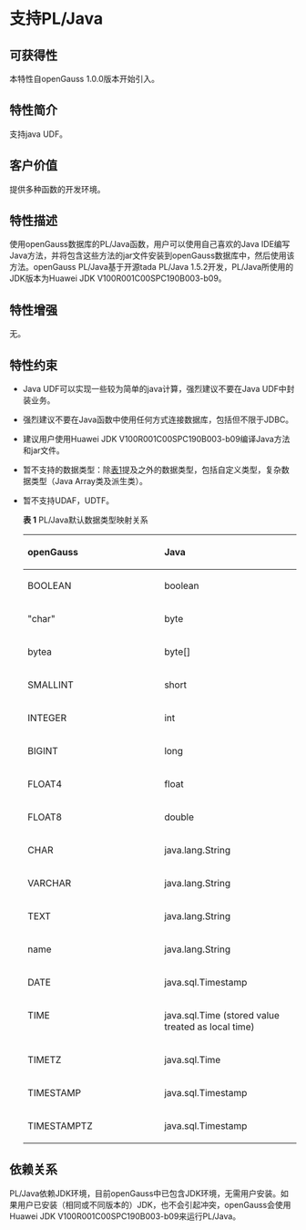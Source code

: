 # 支持PL/Java<a name="ZH-CN_TOPIC_0000001135665711"></a>

## 可获得性<a name="section56086982"></a>

本特性自openGauss 1.0.0版本开始引入。

## 特性简介<a name="section35020791"></a>

支持java UDF。

## 客户价值<a name="section46751668"></a>

提供多种函数的开发环境。

## 特性描述<a name="section18111828"></a>

使用openGauss数据库的PL/Java函数，用户可以使用自己喜欢的Java IDE编写Java方法，并将包含这些方法的jar文件安装到openGauss数据库中，然后使用该方法。openGauss PL/Java基于开源tada PL/Java 1.5.2开发，PL/Java所使用的JDK版本为Huawei JDK V100R001C00SPC190B003-b09。

## 特性增强<a name="section28788730"></a>

无。

## 特性约束<a name="section06531946143616"></a>

-   Java UDF可以实现一些较为简单的java计算，强烈建议不要在Java UDF中封装业务。
-   强烈建议不要在Java函数中使用任何方式连接数据库，包括但不限于JDBC。
-   建议用户使用Huawei JDK V100R001C00SPC190B003-b09编译Java方法和jar文件。
-   暂不支持的数据类型：除[表1](#table10200627143416)提及之外的数据类型，包括自定义类型，复杂数据类型（Java Array类及派生类）。
-   暂不支持UDAF，UDTF。

    **表 1**  PL/Java默认数据类型映射关系

    <a name="table10200627143416"></a>
    <table><thead align="left"><tr id="row52006273347"><th class="cellrowborder" valign="top" width="50%" id="mcps1.2.3.1.1"><p id="p12221055173619"><a name="p12221055173619"></a><a name="p12221055173619"></a>openGauss</p>
    </th>
    <th class="cellrowborder" valign="top" width="50%" id="mcps1.2.3.1.2"><p id="p182285553613"><a name="p182285553613"></a><a name="p182285553613"></a><strong id="b222555123617"><a name="b222555123617"></a><a name="b222555123617"></a>Java</strong></p>
    </th>
    </tr>
    </thead>
    <tbody><tr id="row16200102783419"><td class="cellrowborder" valign="top" width="50%" headers="mcps1.2.3.1.1 "><p id="p1322105512361"><a name="p1322105512361"></a><a name="p1322105512361"></a>BOOLEAN</p>
    </td>
    <td class="cellrowborder" valign="top" width="50%" headers="mcps1.2.3.1.2 "><p id="p1922175514367"><a name="p1922175514367"></a><a name="p1922175514367"></a>boolean</p>
    </td>
    </tr>
    <tr id="row132001827103418"><td class="cellrowborder" valign="top" width="50%" headers="mcps1.2.3.1.1 "><p id="p1623155517366"><a name="p1623155517366"></a><a name="p1623155517366"></a>"char"</p>
    </td>
    <td class="cellrowborder" valign="top" width="50%" headers="mcps1.2.3.1.2 "><p id="p22365583612"><a name="p22365583612"></a><a name="p22365583612"></a>byte</p>
    </td>
    </tr>
    <tr id="row192001627153420"><td class="cellrowborder" valign="top" width="50%" headers="mcps1.2.3.1.1 "><p id="p1124175533612"><a name="p1124175533612"></a><a name="p1124175533612"></a>bytea</p>
    </td>
    <td class="cellrowborder" valign="top" width="50%" headers="mcps1.2.3.1.2 "><p id="p324165512366"><a name="p324165512366"></a><a name="p324165512366"></a>byte[]</p>
    </td>
    </tr>
    <tr id="row52011027113413"><td class="cellrowborder" valign="top" width="50%" headers="mcps1.2.3.1.1 "><p id="p1824155533619"><a name="p1824155533619"></a><a name="p1824155533619"></a>SMALLINT</p>
    </td>
    <td class="cellrowborder" valign="top" width="50%" headers="mcps1.2.3.1.2 "><p id="p1424955103619"><a name="p1424955103619"></a><a name="p1424955103619"></a>short</p>
    </td>
    </tr>
    <tr id="row520182783411"><td class="cellrowborder" valign="top" width="50%" headers="mcps1.2.3.1.1 "><p id="p32475516360"><a name="p32475516360"></a><a name="p32475516360"></a>INTEGER</p>
    </td>
    <td class="cellrowborder" valign="top" width="50%" headers="mcps1.2.3.1.2 "><p id="p72485573617"><a name="p72485573617"></a><a name="p72485573617"></a>int</p>
    </td>
    </tr>
    <tr id="row2126124903615"><td class="cellrowborder" valign="top" width="50%" headers="mcps1.2.3.1.1 "><p id="p112415517366"><a name="p112415517366"></a><a name="p112415517366"></a>BIGINT</p>
    </td>
    <td class="cellrowborder" valign="top" width="50%" headers="mcps1.2.3.1.2 "><p id="p12410551363"><a name="p12410551363"></a><a name="p12410551363"></a>long</p>
    </td>
    </tr>
    <tr id="row113734619364"><td class="cellrowborder" valign="top" width="50%" headers="mcps1.2.3.1.1 "><p id="p1224175519367"><a name="p1224175519367"></a><a name="p1224175519367"></a>FLOAT4</p>
    </td>
    <td class="cellrowborder" valign="top" width="50%" headers="mcps1.2.3.1.2 "><p id="p1324155513366"><a name="p1324155513366"></a><a name="p1324155513366"></a>float</p>
    </td>
    </tr>
    <tr id="row1220119277343"><td class="cellrowborder" valign="top" width="50%" headers="mcps1.2.3.1.1 "><p id="p4245552369"><a name="p4245552369"></a><a name="p4245552369"></a>FLOAT8</p>
    </td>
    <td class="cellrowborder" valign="top" width="50%" headers="mcps1.2.3.1.2 "><p id="p132415556365"><a name="p132415556365"></a><a name="p132415556365"></a>double</p>
    </td>
    </tr>
    <tr id="row194001343143617"><td class="cellrowborder" valign="top" width="50%" headers="mcps1.2.3.1.1 "><p id="p524055113617"><a name="p524055113617"></a><a name="p524055113617"></a>CHAR</p>
    </td>
    <td class="cellrowborder" valign="top" width="50%" headers="mcps1.2.3.1.2 "><p id="p024195516368"><a name="p024195516368"></a><a name="p024195516368"></a>java.lang.String</p>
    </td>
    </tr>
    <tr id="row989924003617"><td class="cellrowborder" valign="top" width="50%" headers="mcps1.2.3.1.1 "><p id="p1724155512367"><a name="p1724155512367"></a><a name="p1724155512367"></a>VARCHAR</p>
    </td>
    <td class="cellrowborder" valign="top" width="50%" headers="mcps1.2.3.1.2 "><p id="p192418558360"><a name="p192418558360"></a><a name="p192418558360"></a>java.lang.String</p>
    </td>
    </tr>
    <tr id="row120172753416"><td class="cellrowborder" valign="top" width="50%" headers="mcps1.2.3.1.1 "><p id="p92475512360"><a name="p92475512360"></a><a name="p92475512360"></a>TEXT</p>
    </td>
    <td class="cellrowborder" valign="top" width="50%" headers="mcps1.2.3.1.2 "><p id="p132411553366"><a name="p132411553366"></a><a name="p132411553366"></a>java.lang.String</p>
    </td>
    </tr>
    <tr id="row1154313281354"><td class="cellrowborder" valign="top" width="50%" headers="mcps1.2.3.1.1 "><p id="p42455515364"><a name="p42455515364"></a><a name="p42455515364"></a>name</p>
    </td>
    <td class="cellrowborder" valign="top" width="50%" headers="mcps1.2.3.1.2 "><p id="p92645513367"><a name="p92645513367"></a><a name="p92645513367"></a>java.lang.String</p>
    </td>
    </tr>
    <tr id="row627313814365"><td class="cellrowborder" valign="top" width="50%" headers="mcps1.2.3.1.1 "><p id="p426125515368"><a name="p426125515368"></a><a name="p426125515368"></a>DATE</p>
    </td>
    <td class="cellrowborder" valign="top" width="50%" headers="mcps1.2.3.1.2 "><p id="p626175533613"><a name="p626175533613"></a><a name="p626175533613"></a>java.sql.Timestamp</p>
    </td>
    </tr>
    <tr id="row9126123918355"><td class="cellrowborder" valign="top" width="50%" headers="mcps1.2.3.1.1 "><p id="p142695523610"><a name="p142695523610"></a><a name="p142695523610"></a>TIME</p>
    </td>
    <td class="cellrowborder" valign="top" width="50%" headers="mcps1.2.3.1.2 "><p id="p2261855153620"><a name="p2261855153620"></a><a name="p2261855153620"></a>java.sql.Time (stored value treated as local time)</p>
    </td>
    </tr>
    <tr id="row47181243113513"><td class="cellrowborder" valign="top" width="50%" headers="mcps1.2.3.1.1 "><p id="p1826055193619"><a name="p1826055193619"></a><a name="p1826055193619"></a>TIMETZ</p>
    </td>
    <td class="cellrowborder" valign="top" width="50%" headers="mcps1.2.3.1.2 "><p id="p726165553613"><a name="p726165553613"></a><a name="p726165553613"></a>java.sql.Time</p>
    </td>
    </tr>
    <tr id="row16150193563516"><td class="cellrowborder" valign="top" width="50%" headers="mcps1.2.3.1.1 "><p id="p52755593616"><a name="p52755593616"></a><a name="p52755593616"></a>TIMESTAMP</p>
    </td>
    <td class="cellrowborder" valign="top" width="50%" headers="mcps1.2.3.1.2 "><p id="p02745533610"><a name="p02745533610"></a><a name="p02745533610"></a>java.sql.Timestamp</p>
    </td>
    </tr>
    <tr id="row1445023473613"><td class="cellrowborder" valign="top" width="50%" headers="mcps1.2.3.1.1 "><p id="p9278556361"><a name="p9278556361"></a><a name="p9278556361"></a>TIMESTAMPTZ</p>
    </td>
    <td class="cellrowborder" valign="top" width="50%" headers="mcps1.2.3.1.2 "><p id="p927135543614"><a name="p927135543614"></a><a name="p927135543614"></a>java.sql.Timestamp</p>
    </td>
    </tr>
    </tbody>
    </table>


## 依赖关系<a name="section57771982"></a>

PL/Java依赖JDK环境，目前openGauss中已包含JDK环境，无需用户安装。如果用户已安装（相同或不同版本的）JDK，也不会引起冲突，openGauss会使用Huawei JDK V100R001C00SPC190B003-b09来运行PL/Java。

